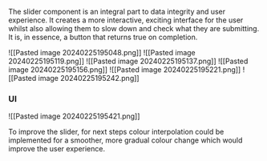
The slider component is an integral part to data integrity and user experience. It creates a more interactive, exciting interface for the user whilst also allowing them to slow down and check what they are submitting. It is, in essence, a button that returns true on completion.


![[Pasted image 20240225195048.png]]
![[Pasted image 20240225195119.png]]
![[Pasted image 20240225195137.png]]
![[Pasted image 20240225195156.png]]
![[Pasted image 20240225195221.png]]
![[Pasted image 20240225195242.png]]



### UI

![[Pasted image 20240225195421.png]]

To improve the slider, for next steps colour interpolation could be implemented for a smoother, more gradual colour change which would improve the user experience.